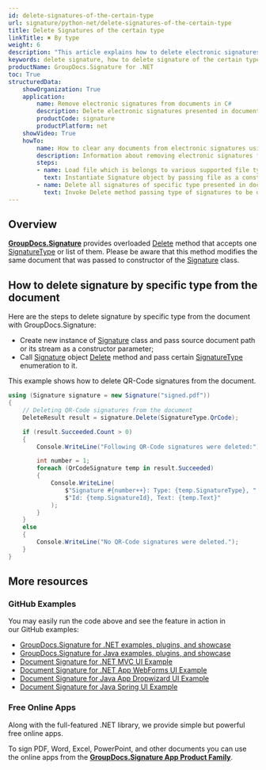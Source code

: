 ```yaml
---
id: delete-signatures-of-the-certain-type
url: signature/python-net/delete-signatures-of-the-certain-type
title: Delete Signatures of the certain type
linkTitle: ✖ By type
weight: 6
description: "This article explains how to delete electronic signatures of the certain type with GroupDocs.Signature API."
keywords: delete signature, how to delete signature of the certain type
productName: GroupDocs.Signature for .NET 
toc: True
structuredData:
    showOrganization: True
    application:    
        name: Remove electronic signatures from documents in C#    
        description: Delete electronic signatures presented in documents in convenient way with C# language and GroupDocs.Signature for .NET APIs
        productCode: signature
        productPlatform: net 
    showVideo: True
    howTo:
        name: How to clear any documents from electronic signatures using C# 
        description: Information about removing electronic signatures from documents by C#
        steps:
        - name: Load file which is belongs to various supported file types
          text: Instantiate Signature object by passing file as a constructor parameter. You may provide either file path or file stream. 
        - name: Delete all signatures of specific type presented in document 
          text: Invoke Delete method passing type of signatures to be deleted.
---
```

## Overview
[**GroupDocs.Signature**](https://products.groupdocs.com/signature/net) provides overloaded [Delete](https://reference.groupdocs.com/signature/net/groupdocs.signature/signature/delete) method that accepts one [SignatureType](https://reference.groupdocs.com/signature/net/groupdocs.signature.domain/signaturetype) or list of them.
Please be aware that this method modifies the same document that was passed to constructor of the [Signature](https://reference.groupdocs.com/signature/net/groupdocs.signature/signature) class.
## How to delete signature by specific type from the document
Here are the steps to delete signature by specific type from the document with GroupDocs.Signature:

* Create new instance of [Signature](https://reference.groupdocs.com/signature/net/groupdocs.signature/signature) class and pass source document path or its stream as a constructor parameter;
* Call [Signature](https://reference.groupdocs.com/signature/net/groupdocs.signature/signature) object [Delete](https://reference.groupdocs.com/signature/net/groupdocs.signature/signature/delete) method and pass certain [SignatureType](https://reference.groupdocs.com/signature/net/groupdocs.signature.domain/signaturetype) enumeration to it.

This example shows how to delete QR-Code signatures from the document.

```csharp
using (Signature signature = new Signature("signed.pdf"))
{
    // Deleting QR-Code signatures from the document
    DeleteResult result = signature.Delete(SignatureType.QrCode);

    if (result.Succeeded.Count > 0)
    {
        Console.WriteLine("Following QR-Code signatures were deleted:");

        int number = 1;
        foreach (QrCodeSignature temp in result.Succeeded)
        {
            Console.WriteLine(
                $"Signature #{number++}: Type: {temp.SignatureType}, " +
                $"Id: {temp.SignatureId}, Text: {temp.Text}"
            );
        }
    }
    else
    {
        Console.WriteLine("No QR-Code signatures were deleted.");
    }
}
```


## More resources

### GitHub Examples

You may easily run the code above and see the feature in action in our GitHub examples:

* [GroupDocs.Signature for .NET examples, plugins, and showcase](https://github.com/groupdocs-signature/GroupDocs.Signature-for-.NET)
* [GroupDocs.Signature for Java examples, plugins, and showcase](https://github.com/groupdocs-signature/GroupDocs.Signature-for-Java)
* [Document Signature for .NET MVC UI Example](https://github.com/groupdocs-signature/GroupDocs.Signature-for-.NET-MVC)
* [Document Signature for .NET App WebForms UI Example](https://github.com/groupdocs-signature/GroupDocs.Signature-for-.NET-WebForms)
* [Document Signature for Java App Dropwizard UI Example](https://github.com/groupdocs-signature/GroupDocs.Signature-for-Java-Dropwizard)
* [Document Signature for Java Spring UI Example](https://github.com/groupdocs-signature/GroupDocs.Signature-for-Java-Spring)

### Free Online Apps

Along with the full-featured .NET library, we provide simple but powerful free online apps.

To sign PDF, Word, Excel, PowerPoint, and other documents you can use the online apps from the **[GroupDocs.Signature App Product Family](https://products.groupdocs.app/signature/family)**.